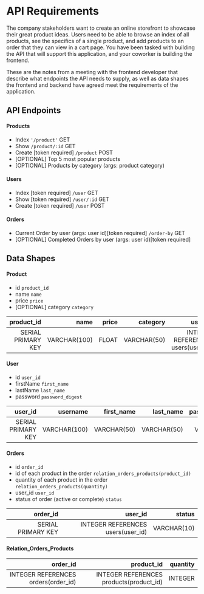 # API Requirements
The company stakeholders want to create an online storefront to showcase their great product ideas. Users need to be able to browse an index of all products, see the specifics of a single product, and add products to an order that they can view in a cart page. You have been tasked with building the API that will support this application, and your coworker is building the frontend.

These are the notes from a meeting with the frontend developer that describe what endpoints the API needs to supply, as well as data shapes the frontend and backend have agreed meet the requirements of the application. 

## API Endpoints
#### Products
- Index `'/product'` GET
- Show `/product/:id` GET
- Create [token required] `/product` POST
- [OPTIONAL] Top 5 most popular products 
- [OPTIONAL] Products by category (args: product category)

#### Users
- Index [token required] `/user` GET
- Show [token required] `/user/:id` GET
- Create [token required] `/user` POST

#### Orders
- Current Order by user (args: user id)[token required] `/order-by` GET
- [OPTIONAL] Completed Orders by user (args: user id)[token required]

## Data Shapes
#### Product
-  id `product_id`
- name `name`
- price `price`
- [OPTIONAL] category `category`

|product_id |name |price |category |user_id |
|---:|---:|---:|---:|---:|
|SERIAL PRIMARY KEY |VARCHAR(100) |FLOAT |VARCHAR(50) |INTEGER REFERENCES users(user_id) |

#### User
- id `user_id`
- firstName `first_name`
- lastName `last_name`
- password `password_digest`

|user_id |username |first_name |last_name |password_digest |
|---:|---:|---:|---:|---:|
|SERIAL PRIMARY KEY |VARCHAR(100) |VARCHAR(50) |VARCHAR(50) |VARCHAR(255) |

#### Orders
- id `order_id`
- id of each product in the order `relation_orders_products(product_id)`
- quantity of each product in the order `relation_orders_products(quantity)`
- user_id `user_id`
- status of order (active or complete) `status`

|order_id |user_id |status |
|---:|---:|---:|
|SERIAL PRIMARY KEY |INTEGER REFERENCES users(user_id) |VARCHAR(10) |

#### Relation_Orders_Products
|order_id |product_id |quantity |
|---:|---:|---:|
|INTEGER REFERENCES orders(order_id) |INTEGER REFERENCES products(product_id) |INTEGER |
